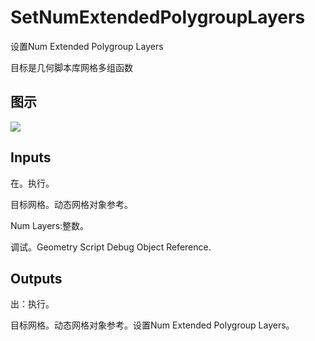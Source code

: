 # SetNumExtendedPolygroupLayers

设置Num Extended Polygroup Layers

目标是几何脚本库网格多组函数

## 图示

![]($-20221218-19124524.png)

## Inputs

在。执行。

目标网格。动态网格对象参考。

Num Layers:整数。

调试。Geometry Script Debug Object Reference.  

## Outputs

出：执行。

目标网格。动态网格对象参考。设置Num Extended Polygroup Layers。
